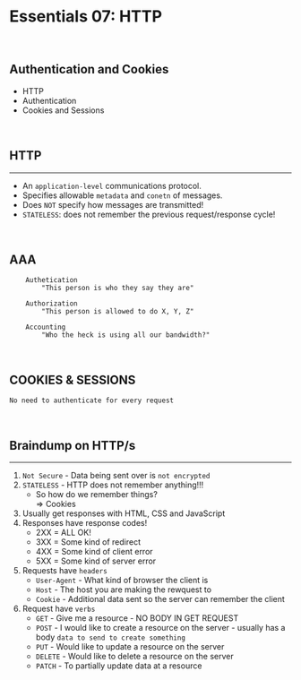 # Essentials 07: HTTP 
<br/>

## Authentication and Cookies
- HTTP
- Authentication
- Cookies and Sessions

<br/>

## HTTP
---
- An `application-level` communications protocol.
- Specifies allowable `metadata` and `conetn` of messages.
- Does `NOT` specify how messages are transmitted!
- `STATELESS`: does not remember the previous request/response cycle!

<br/>

## AAA
        Authetication
            "This person is who they say they are"

        Authorization
            "This person is allowed to do X, Y, Z"

        Accounting
            "Who the heck is using all our bandwidth?"

<br/>

## COOKIES & SESSIONS
```
No need to authenticate for every request
```

<br/>

## Braindump on HTTP/s
---
1. `Not Secure` - Data being sent over is `not encrypted`
2. `STATELESS` - HTTP does not remember anything!!!  
    - So how do we remember things?  
        => Cookies
3. Usually get responses with HTML, CSS and JavaScript
4. Responses have response codes!  
    - 2XX = ALL OK!
    - 3XX = Some kind of redirect
    - 4XX = Some kind of client error
    - 5XX = Some kind of server error
5. Requests have `headers`
    - `User-Agent` - What kind of browser the client is
    - `Host` - The host you are making the rewquest to
    - `Cookie` - Additional data sent so the server can remember the client
6. Request have `verbs`  
    - `GET` - Give me a resource - NO BODY IN GET REQUEST
    - `POST` - I would like to create a resource on the server - usually has a body `data to send to create something`
    - `PUT` - Would like to update a resource on the server
    - `DELETE` - Would like to delete a resource on the server
    - `PATCH` - To partially update data at a resource